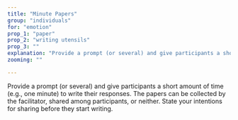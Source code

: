```yaml
---
title: "Minute Papers"
group: "individuals"
for: "emotion"
prop_1: "paper"
prop_2: "writing utensils"
prop_3: ""
explanation: "Provide a prompt (or several) and give participants a short amount of time (e.g., one minute) to write their responses. The papers can be collected by the facilitator, shared among participants, or neither. State your intentions for sharing before they start writing."
zooming: ""

---
```


Provide a prompt (or several) and give participants a short amount of time (e.g., one minute) to write their responses. The papers can be collected by the facilitator, shared among participants, or neither. State your intentions for sharing before they start writing.
